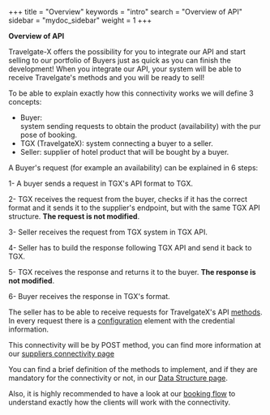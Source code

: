 +++
title = "Overview"
keywords = "intro"
search = "Overview of API"
sidebar = "mydoc_sidebar"
weight = 1
+++

**Overview of API**

Travelgate-X offers the possibility for you to integrate our API and start selling to our portfolio of Buyers just as quick as you can finish the development! When you integrate our API, your system will be able to receive Travelgate's methods and you will be ready to sell!  

To be able to explain exactly how this connectivity works we will define 3 concepts:

- Buyer: system sending requests to obtain the product (availability) with the purpose of booking.
- TGX (TravelgateX): system connecting a buyer to a seller.
- Seller: supplier of hotel product that will be bought by a buyer.

A Buyer's request (for example an availability) can be explained in 6 steps:

1- A buyer sends a request in TGX's API format to TGX.

2- TGX receives the request from the buyer, checks if it has the correct format and it sends it to the supplier's endpoint, but with the same TGX API structure. **The request is not modified**.

3- Seller receives the request from TGX system in TGX API.

4- Seller has to build the response following TGX API and send it back to TGX.

5- TGX receives the response and returns it to the buyer. **The response is not modified**.

6- Buyer receives the response in TGX's format.


The seller has to be able to receive requests for TravelgateX's API [methods](/hotelpullsellers/methods/messages/). In every request there is a [configuration](/hotelpullsellers/how-to-guides/configuration/) element with the credential information.

This connectivity will be by POST method, you can find more information at our [suppliers connectivity page](/hotelpullsellers/how-to-guides/connectivity/)

You can find a brief definition of the methods to implement, and if they are mandatory for the connectivity or not, in our [Data Structure page](/hotelpullsellers/methods/data-structure/).

Also, it is highly recommended to have a look at our [booking flow](/hotelpullsellers/how-to-guides/booking-flow/) to understand exactly how the clients will work with the connectivity.
